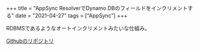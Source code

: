 +++
title = "AppSync ResolverでDynamo DBのフィールドをインクリメントする"
date = "2021-04-27"
tags = ["AppSync"]
+++

RDBMSであるようなオートインクリメントみたいな仕組み。

[Githubのリポジトリ](https://github.com/suzukiken/cdkappsync-dynamo-increment)


